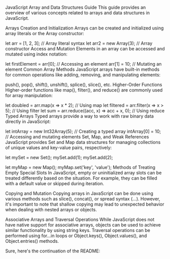 JavaScript Array and Data Structures Guide
This guide provides an overview of various concepts related to arrays and data structures in JavaScript.

Arrays
Creation and Initialization
Arrays can be created and initialized using array literals or the Array constructor:

let arr = [1, 2, 3]; // Array literal syntax
let arr2 = new Array(3); // Array constructor
Access and Mutation
Elements in an array can be accessed and mutated using index notation:

let firstElement = arr[0]; // Accessing an element
arr[1] = 10; // Mutating an element
Common Array Methods
JavaScript arrays have built-in methods for common operations like adding, removing, and manipulating elements:

push(), pop(), shift(), unshift(), splice(), slice(), etc.
Higher-Order Functions
Higher-order functions like map(), filter(), and reduce() are commonly used for array manipulation:

let doubled = arr.map(x => x * 2); // Using map
let filtered = arr.filter(x => x > 5); // Using filter
let sum = arr.reduce((acc, x) => acc + x, 0); // Using reduce
Typed Arrays
Typed arrays provide a way to work with raw binary data directly in JavaScript:

let intArray = new Int32Array(5); // Creating a typed array
intArray[0] = 10; // Accessing and mutating elements
Set, Map, and Weak References
JavaScript provides Set and Map data structures for managing collections of unique values and key-value pairs, respectively:

let mySet = new Set();
mySet.add(1);
mySet.add(2);

let myMap = new Map();
myMap.set('key', 'value');
Methods of Treating Empty Special Slots
In JavaScript, empty or uninitialized array slots can be treated differently based on the situation. For example, they can be filled with a default value or skipped during iteration.

Copying and Mutation
Copying arrays in JavaScript can be done using various methods such as slice(), concat(), or spread syntax (...). However, it's important to note that shallow copying may lead to unexpected behavior when dealing with nested arrays or objects.

Associative Arrays and Traversal Operations
While JavaScript does not have native support for associative arrays, objects can be used to achieve similar functionality by using string keys. Traversal operations can be performed using for...in loops or Object.keys(), Object.values(), and Object.entries() methods.

Sure, here's the continuation of the README:



